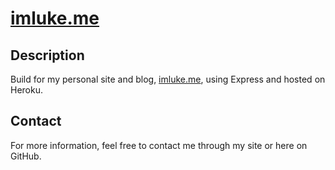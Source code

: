 # [imluke.me](http://imluke.me/)

## Description

Build for my personal site and blog, [imluke.me](http://imluke.me/), using Express and hosted on Heroku.

## Contact

For more information, feel free to contact me through my site or here on GitHub.
